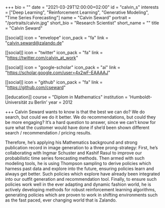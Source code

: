 +++
bio = ""
date = "2021-03-29T12:00:00+02:00"
id = "calvin_s"
interests = ["Deep Learning", "Reinforcement Learning", "Generative Modeling", "Time Series Forecasting"]
name = "Calvin Seward"
portrait = "/portraits/calvin.jpg"
short_bio = "Research Scientist"
short_name = ""
title = "Calvin Seward"

[[social]]
    icon = "envelope"
    icon_pack = "fa"
    link = "calvin.seward@zalando.de"

[[social]]
    icon = "twitter"
    icon_pack = "fa"
    link = "https://twitter.com/calvin_at_work"

[[social]]
    icon = "google-scholar"
    icon_pack = "ai"
    link = "https://scholar.google.com/user=4x2wF-EAAAAJ"

[[social]]
    icon = "github"
    icon_pack = "fa"
    link = "https://github.com/cseward"

[[education]]
    course = "Diplom in Mathematics"
    institution = 'Humboldt-Universität zu Berlin'
    year = 2012

+++
Calvin Seward wants to know is that the best we can do? We do search,
but could we do it better. We do recommendations, but could they be 
more engaging? It’s a hard question to answer, since we can’t know for
sure what the customer would have done if she’d been shown different
search / recommendation / pricing results.

Therefore, he’s applying his Mathematics background and strong publication
record in image generation to a three prong-strategy: First, he’s collaborating
with Ingmar Schuster and Kashif Rasul to improve our probabilistic time series
forecasting methods. Then armed with such modeling tools, he is using Thompson
sampling to derive policies which harness past data and explore into the future,
ensuring policies learn and always get better. Such policies which explore have
already been integrated into our outfit generation and recommendation tool.
Finally, to ensure such policies work well in the ever adapting and dynamic fashion world,
he is actively developing methods for robust reinforcement learning algorithms,
generating policies which are proven to work in shifting environments such as the fast paced,
ever changing world that is Zalando.





